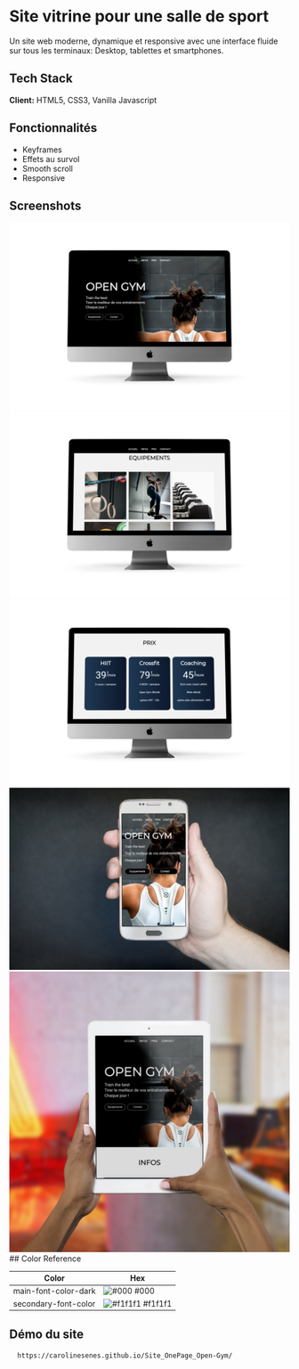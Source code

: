 
# Site vitrine pour une salle de sport

Un site web moderne, dynamique et responsive avec une interface fluide sur tous les terminaux: Desktop, tablettes et smartphones.

## Tech Stack

**Client:** HTML5, CSS3, Vanilla Javascript

  
## Fonctionnalités

- Keyframes
- Effets au survol
- Smooth scroll
- Responsive

  
## Screenshots

![desktop](https://github.com/CarolineSenes/Site_OnePage_Open-Gym/blob/master/img/readme/desktop-01.png)
![desktop](https://github.com/CarolineSenes/Site_OnePage_Open-Gym/blob/master/img/readme/desktop-02.png)
![desktop](https://github.com/CarolineSenes/Site_OnePage_Open-Gym/blob/master/img/readme/desktop-03.png)
![mobile](https://github.com/CarolineSenes/Site_OnePage_Open-Gym/blob/master/img/readme/mobile.png)
![tablet](https://github.com/CarolineSenes/Site_OnePage_Open-Gym/blob/master/img/readme/tablet.png)## Color Reference

| Color             | Hex                                                                |
| ----------------- | ------------------------------------------------------------------ |
| main-font-color-dark | ![#000](https://via.placeholder.com/10/000?text=+) #000 |
| secondary-font-color | ![#f1f1f1](https://via.placeholder.com/10/f1f1f1?text=+) #f1f1f1 |



## Démo du site


```bash
  https://carolinesenes.github.io/Site_OnePage_Open-Gym/
```



  